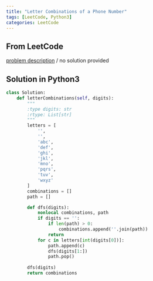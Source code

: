 ```yaml
---
title: "Letter Combinations of a Phone Number"
tags: [LeetCode, Python3]
categories: LeetCode
---
```


## From LeetCode
[problem description](https://leetcode.com/problems/letter-combinations-of-a-phone-number/)
/
no solution provided

## Solution in Python3
```python
class Solution:
    def letterCombinations(self, digits):
        """
        :type digits: str
        :rtype: List[str]
        """
        letters = [
            '',
            '',
            'abc',
            'def',
            'ghi',
            'jkl',
            'mno',
            'pqrs',
            'tuv',
            'wxyz'
        ]       
        combinations = []
        path = []

        def dfs(digits):
            nonlocal combinations, path
            if digits == '':
                if len(path) > 0:
                    combinations.append(''.join(path))
                return
            for c in letters[int(digits[0])]:
                path.append(c)
                dfs(digits[1:])
                path.pop()
                
        dfs(digits)
        return combinations
```